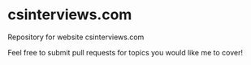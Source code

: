 csinterviews.com
============

Repository for website csinterviews.com

Feel free to submit pull requests for topics you would like me to cover!